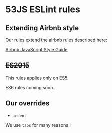 # 53JS ESLint rules

## Extending Airbnb style

Our rules extend the airbnb rules described here:

[Airbnb JavaScript Style Guide](https://github.com/airbnb/javascript)

## ~~ES2015~~

This rules applies only on ES5. 

ES6 rules coming soon...

## Our overrides

- `indent`

We use `tabs` for many reasons !
